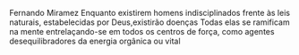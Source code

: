 Fernando Miramez
Enquanto existirem homens indisciplinados frente às leis naturais, estabelecidas por Deus,existirão doenças Todas elas se ramificam na mente entrelaçando-se em todos os centros de força, como agentes desequilibradores da energia orgânica ou vital
